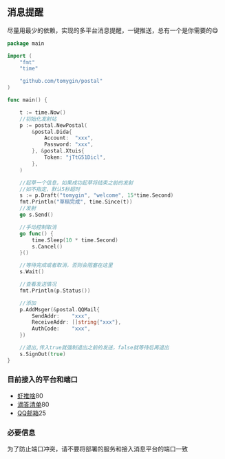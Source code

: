 

## 消息提醒

尽量用最少的依赖，实现的多平台消息提醒，一键推送，总有一个是你需要的😋

```go
package main

import (
	"fmt"
	"time"

	"github.com/tomygin/postal"
)

func main() {

	t := time.Now()
	//初始化发射站
	p := postal.NewPostal(
		&postal.Dida{
			Account:  "xxx",
			Password: "xxx",
		}, &postal.Xtuis{
			Token: "jTtG51Dicl",
		},
	)

	//起草一个信息，如果成功起草将结束之前的发射
	//如不指定，默认5秒超时
	s := p.Draft("tomygin", "welcome", 15*time.Second)
	fmt.Println("草稿完成", time.Since(t))
	//发射
	go s.Send()

	//手动控制取消
	go func() {
		time.Sleep(10 * time.Second)
		s.Cancel()
	}()

	//等待完成或者取消，否则会阻塞在这里
	s.Wait()

	//查看发送情况
	fmt.Println(p.Status())

	//添加
	p.AddMsger(&postal.QQMail{
		SendAddr:    "xxx",
		ReceiveAddr: []string{"xxx"},
		AuthCode:    "xxx",
	})

	//退出,传入true就强制退出之前的发送，false就等待后再退出
	s.SignOut(true)
}


```

### 目前接入的平台和端口

- [虾推啥](https://xtuis.cn/)80
- [滴答清单](https://www.dida365.com/)80
- [QQ邮箱](https://mail.qq.com/)25

### 必要信息
为了防止端口冲突，请不要将部署的服务和接入消息平台的端口一致
